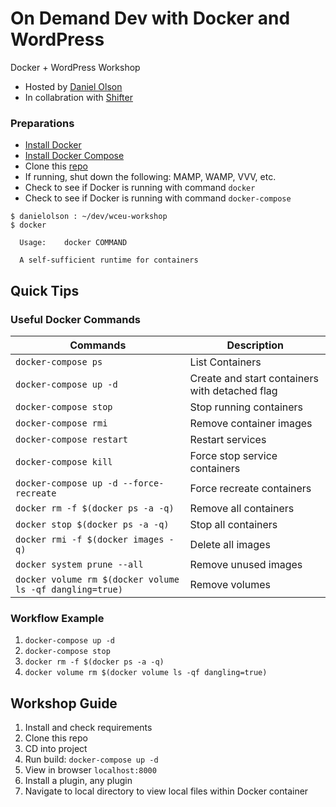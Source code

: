 # On Demand Dev with Docker and WordPress

Docker + WordPress Workshop

- Hosted by [Daniel Olson](https://twitter.com/emaildano)
- In collabration with [Shifter](https://getshifter.io)

### Preparations

- [Install Docker](https://docs.docker.com/install/#supported-platforms)
- [Install Docker Compose](https://docs.docker.com/compose/install/)
- Clone this [repo](https://github.com/getshifter/wceu-workshop)
- If running, shut down the following: MAMP, WAMP, VVV, etc.
- Check to see if Docker is running with command `docker`
- Check to see if Docker is running with command `docker-compose`

```
$ danielolson : ~/dev/wceu-workshop
$ docker
  
  Usage:	docker COMMAND
  
  A self-sufficient runtime for containers
```

## Quick Tips

### Useful Docker Commands

| Commands                 | Description                                    |
| ------------------------ | ---------------------------------------------- |
| `docker-compose ps`      | List Containers                                |
| `docker-compose up -d`   | Create and start containers with detached flag |
| `docker-compose stop`    | Stop running containers                        |
| `docker-compose rmi`     | Remove container images                        |
| `docker-compose restart` | Restart services                               |
| `docker-compose kill`    | Force stop service containers                  |
| `docker-compose up -d --force-recreate` | Force recreate containers       |
| `docker rm -f $(docker ps -a -q)` | Remove all containers                 |
| `docker stop $(docker ps -a -q)` | Stop all containers                    |
| `docker rmi -f $(docker images -q)` | Delete all images                   |
| `docker system prune --all` | Remove unused images                        |
| `docker volume rm $(docker volume ls -qf dangling=true)` | Remove volumes |

### Workflow Example

1. `docker-compose up -d`
2. `docker-compose stop`
3. `docker rm -f $(docker ps -a -q)`
4. `docker volume rm $(docker volume ls -qf dangling=true)`

## Workshop Guide

1. Install and check requirements
2. Clone this repo
3. CD into project
4. Run build: `docker-compose up -d`
5. View in browser `localhost:8000`
6. Install a plugin, any plugin
7. Navigate to local directory to view local files within Docker container
